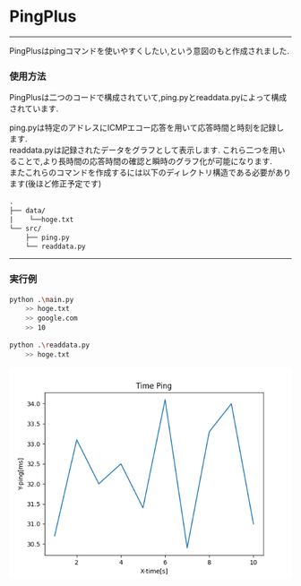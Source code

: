# PingPlus
---
PingPlusはpingコマンドを使いやすくしたい,という意図のもと作成されました.  
### 使用方法
PingPlusは二つのコードで構成されていて,ping.pyとreaddata.pyによって構成されています.  

ping.pyは特定のアドレスにICMPエコー応答を用いて応答時間と時刻を記録します.  
readdata.pyは記録されたデータをグラフとして表示します.
これら二つを用いることで,より長時間の応答時間の確認と瞬時のグラフ化が可能になります.  
またこれらのコマンドを作成するには以下のディレクトリ構造である必要があります(後ほど修正予定です)  

```
.
├── data/
|    └──hoge.txt
└── src/
    ├── ping.py
    └── readdata.py
```
---
### 実行例

```bash
python .\main.py
    >> hoge.txt
    >> google.com
    >> 10
```

```bash
python .\readdata.py
    >> hoge.txt
```
![alt text](Figure_1.png)
